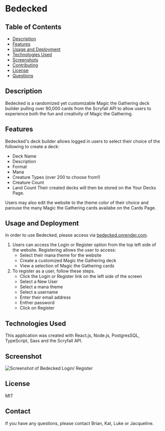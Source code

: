 # Bedecked 

## Table of Contents 
- [Description](#description)
- [Features](#features)
- [Usage and Deployment](#usage-and-deployment)
- [Technologies Used](#technologies-used)
- [Screenshots](#screenshots)
- [Contributing](#contributing)
- [License](#licence)
- [Questions](#questions)

## Description
Bedecked is a randomized yet customizable Magic the Gathering deck builder pulling over 90,000 cards from the Scryfall API to allow users to experience both the fun and creativity of Magic the Gathering.

## Features 
Bedecked's deck builder allows logged in users to select their choice of the following to create a deck: 
- Deck Name
- Description 
- Format
- Mana 
- Creature Types (over 200 to choose from!)
- Creature Count 
- Land Count
Their created decks will then be stored on the Your Decks Page. 

Users may also edit the website to the theme color of their choice and parouse the many Magic the Gathering cards availabe on the Cards Page. 

## Usage and Deployment
In order to use Bedecked, please access via [bedecked.onrender.com](bedecked.render.com). 
1. Users can access the Login or Register option from the top left side of the website. Registering allows the user to access: 
    - Select their mana theme for the website
    - Create a customized Magic the Gathering deck
    - View a selection of Magic the Gathering cards
2. To register as a user, follow these steps. 
    - Click the Login or Register link on the left side of the screen
    - Select a New User
    - Select a mana theme
    - Select a username
    - Enter their email address
    - Enther password
    - Click on Register

## Technologies Used 
This application was created with React.js, Node.js, PostgresSQL, TypeScript, Sass and the Scryfall API. 

## Screenshot
![Screenshot of Bedecked Login/ Register](../client/src/assets/Screenshot/App_Screenshot.png)

## License
MIT

## Contact
If you have any questions, please contact Brian, Kat, Luke or Jacqueline. 
